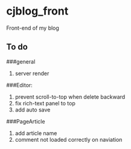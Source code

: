 # cjblog_front
Front-end of my blog
## To do
###general
1. server render

###Editor:
1. prevent scroll-to-top when delete backward
2. fix rich-text panel to top
3. add auto save

###PageArticle
1. add article name
2. comment not loaded correctly on naviation
